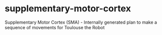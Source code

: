 # supplementary-motor-cortex
Supplementary Motor Cortex (SMA) - Internally generated plan to make a sequence of movements for Toulouse the Robot
